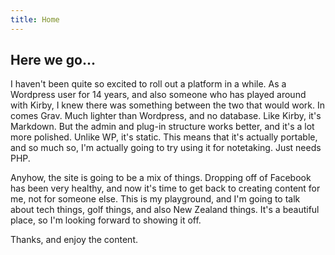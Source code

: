```yaml
---
title: Home
---
```


## Here we go...

I haven't been quite so excited to roll out a platform in a while. As a Wordpress user for 14 years, and also someone who has played around with Kirby, I knew there was something between the two that would work. In comes Grav. Much lighter than Wordpress, and no database. Like Kirby, it's Markdown. But the admin and plug-in structure works better, and it's a lot more polished. Unlike WP, it's static. This means that it's actually portable, and so much so, I'm actually going to try using it for notetaking. Just needs PHP.

Anyhow, the site is going to be a mix of things. Dropping off of Facebook has been very healthy, and now it's time to get back to creating content for me, not for someone else. This is my playground, and I'm going to talk about tech things, golf things, and also New Zealand things. It's a beautiful place, so I'm looking forward to showing it off.

Thanks, and enjoy the content.